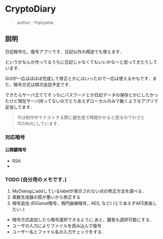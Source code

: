 # CryptoDiary
> author : Yopiyama

## 説明

日記暗号化，復号アプリです．日記以外の用途でも使えます．

というかなんか作ってるうちに日記じゃなくてもいいかな～と思ってきたりしています．

GUIが一応ほぼほぼ完成して修正とかにはいったので一応は使えるかもです．また，暗号方式は順次追加予定です．

できたらサーバ立ててそっちにパスワードとか日記データの保存とかにしたかったけど現在サーバ持ってないのでとりあえずローカルのみで動くようなアプリで妥協してます．

> 今は制作中でテストする際に鍵生成で時間かかると困るのでわざと1024bitにしています．

### 対応暗号
#### 公開鍵暗号
* RSA
* 


### TODO (自分用のメモです．)
1. MyDialogにaddしているlabelが表示されない点の修正方法を調べる．
1. 素数生成器の質が悪いから修正する
1. 暗号追加 (ElGamal暗号，楕円曲線暗号，AES, など) (とりあえずAES実装したい．)

* 暗号方式追加したら暗号選択できるように.あと，鍵長も選択可能にする．
* ユーザの入力によりファイルを読み込んで復号
* ユーザー名とファイル名の入力チェックをする．
